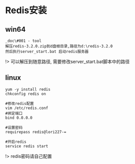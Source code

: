 # Redis安装

## win64

	_doc\#001 - tool  
	解压redis-3.2.0.zip到d盘根目录,路径为d:\redis-3.2.0  
	然后执行server_start.bat 启动redis服务器  

!> 可以解压到随意路径, 需要修改server_start.bat脚本中的路径

## linux

```shell
yum -y install redis
chkconfig redis on

#修改redis配置
vim /etc/redis.conf
#绑定端口
bind 0.0.0.0

#设置密码
requirepass redis@lori227-=

#开启redis
service redis start
```

!> redis密码请自己配置